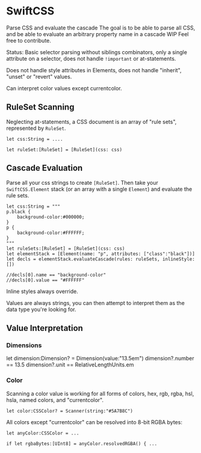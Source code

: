 # SwiftCSS
Parse CSS and evaluate the cascade
The goal is to be able to parse all CSS, and be able to evaluate an arbitrary property name in a cascade
WIP Feel free to contribute.  

Status: Basic selector parsing without siblings combinators, only a single attribute on a selector, does not handle `!important` or at-statements.

Does not handle style attributes in Elements, does not handle "inherit", "unset" or "revert" values.

Can interpret color values except currentcolor.


## RuleSet Scanning

Neglecting at-statements, a CSS document is an array of "rule sets", represented by `RuleSet`.

`let css:String = ....`

`let ruleSet:[RuleSet] = [RuleSet](css: css)`



## Cascade Evaluation

Parse all your css strings to create `[RuleSet]`.  Then take your `SwiftCSS.Element` stack (or an array with a single `Element`) and evaluate the rule sets.

```
let css:String = """
p.black {
	background-color:#000000;
}
p {
	background-color:#FFFFFF;
}
"""
let ruleSets:[RuleSet] = [RuleSet](css: css)
let elementStack = [Element(name: "p", attributes: ["class":"black"])]
let decls = elementStack.evaluateCascade(rules: ruleSets, inlineStyle: [])

//decls[0].name == "background-color"
//decls[0].value == "#FFFFFF"
```

Inline styles always override.

Values are always strings, you can then attempt to interpret them as the data type you're looking for.



## Value Interpretation

### Dimensions

let dimension:Dimension? = Dimension(value:"13.5em")
dimension?.number == 13.5
dimension?.unit == RelativeLengthUnits.em


### Color

Scanning a color value is working for all forms of colors, hex, rgb, rgba, hsl, hsla, named colors, and "currentcolor".

`let color:CSSColor? = Scanner(string:"#5A7B8C")`


All colors except "currentcolor" can be resolved into 8-bit RGBA bytes:

`let anyColor:CSSColor = ...`

`if let rgbaBytes:[UInt8] = anyColor.resolvedRGBA() { ... `
